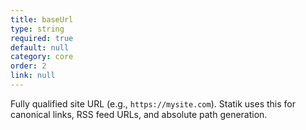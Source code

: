 ```yaml
---
title: baseUrl
type: string
required: true
default: null
category: core
order: 2
link: null
---
```


Fully qualified site URL (e.g., `https://mysite.com`). Statik uses this for canonical links, RSS feed URLs, and absolute path generation.
